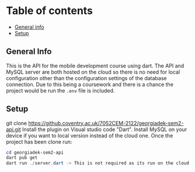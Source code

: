 # Table of contents

- [General info](#general-info)
- [Setup](#setup)

## General Info

This is the API for the mobile development course using dart. The API and MySQL server are both hosted on the cloud so there is no need for local configuration other than the configuration settings of the database connection. Due to this being a coursework and there is a chance the project would be run the `.env` file is included.

## Setup

git clone <https://github.coventry.ac.uk/7052CEM-2122/georgiadek-sem2-api.git>
Install the plugin on Visual studio code "Dart". Install MySQL on your device if you want to local version instead of the cloud one. Once the project has been clone run:

```powershell
cd georgiadek-sem2-api
dart pub get
dart run ./server.dart -> This is not required as its run on the cloud. Use it for local testing
```
